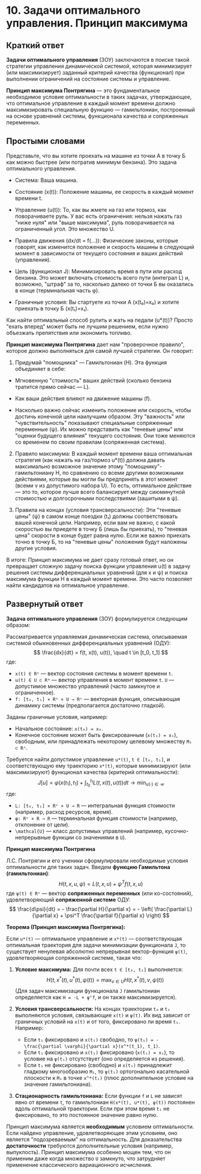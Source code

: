 # 10. Задачи оптимального управления. Принцип максимума

## Краткий ответ

**Задачи оптимального управления** (ЗОУ) заключаются в поиске такой стратегии управления динамической системой, которая минимизирует (или максимизирует) заданный критерий качества (функционал) при выполнении ограничений на состояние системы и управление. 

**Принцип максимума Понтрягина** — это фундаментальное необходимое условие оптимальности в таких задачах, утверждающее, что оптимальное управление в каждый момент времени должно максимизировать специальную функцию — гамильтониан, построенный на основе уравнений системы, функционала качества и сопряженных переменных.

## Простыми словами

Представьте, что вы хотите проехать на машине из точки А в точку Б как можно быстрее (или потратив минимум бензина). Это задача оптимального управления.

- Система: Ваша машина.

- Состояние (x(t)): Положение машины, ее скорость в каждый момент времени t.

- Управление (u(t)): То, как вы жмете на газ или тормоз, как поворачиваете руль. У вас есть ограничения: нельзя нажать газ "ниже нуля" или "выше максимума", руль поворачивается на ограниченный угол. Это множество U.

- Правила движения (dx/dt = f(...)): Физические законы, которые говорят, как изменится положение и скорость машины в следующий момент в зависимости от текущего состояния и ваших действий (управления).

- Цель (функционал J): Минимизировать время в пути или расход бензина. Это может включать стоимость всего пути (интеграл L) и, возможно, "штраф" за то, насколько далеко от точки Б вы оказались в конце (терминальная часть φ).

- Граничные условия: Вы стартуете из точки А (x(t₀)=x₀) и хотите приехать в точку Б (x(t₁)=x₁).

Как найти оптимальный способ рулить и жать на педали (u*(t))? Просто "ехать вперед" может быть не лучшим решением, если нужно объезжать препятствия или экономить топливо.

**Принцип максимума Понтрягина** дает нам "проверочное правило", которое должно выполняться для самой лучшей стратегии. Он говорит:

1. Придумай "помощника" — Гамильтониан (H). Эта функция объединяет в себе:

- Мгновенную "стоимость" ваших действий (сколько бензина тратится прямо сейчас — L).

- Как ваши действия влияют на движение машины (f).

- Насколько важно сейчас изменить положение или скорость, чтобы достичь конечной цели наилучшим образом. Эту "важность" или "чувствительность" показывают специальные сопряженные переменные (ψ). Их можно представить как "теневые цены" или "оценки будущего влияния" текущего состояния. Они тоже меняются со временем по своим правилам (сопряженная система).

2. Правило максимума: В каждый момент времени ваша оптимальная стратегия (как нажать на газ/тормоз u*(t)) должна давать максимально возможное значение этому "помощнику"-гамильтониану H, по сравнению со всеми другими возможными действиями, которые вы могли бы предпринять в этот момент (всеми v из допустимого набора U). То есть, оптимальное действие — это то, которое лучше всего балансирует между сиюминутной стоимостью и долгосрочными последствиями (зашитыми в ψ).

3. Правила на концах (условия трансверсальности): Эти "теневые цены" (ψ) в самом конце поездки (t₁) должны соответствовать вашей конечной цели. Например, если вам не важно, с какой скоростью вы приедете в точку Б (лишь бы приехать), то "теневая цена" скорости в конце будет равна нулю. Если же важно приехать точно в точку Б, то на "теневые цены" положения будут наложены другие условия.

В итоге: Принцип максимума не дает сразу готовый ответ, но он превращает сложную задачу поиска функции управления u(t) в задачу решения системы дифференциальных уравнений (для x и ψ) и поиска максимума функции H в каждый момент времени. Это часто позволяет найти кандидатов на оптимальное управление.

## Развернутый ответ

**Задача оптимального управления** (ЗОУ) формулируется следующим образом:

Рассматривается управляемая динамическая система, описываемая системой обыкновенных дифференциальных уравнений (ОДУ):
$$ \frac{dx}{dt} = f(t, x(t), u(t)), \quad t \in [t_0, t_1] $$
где:
*   `x(t) ∈ Rⁿ` — вектор состояния системы в момент времени `t`.
*   `u(t) ∈ U ⊂ Rᵐ` — вектор управления в момент времени `t`. `U` — допустимое множество управлений (часто замкнутое и ограниченное).
*   `f: [t₀, t₁] × Rⁿ × U → Rⁿ` — векторная функция, описывающая динамику системы (предполагается достаточно гладкой).

Заданы граничные условия, например:
*   Начальное состояние: `x(t₀) = x₀`.
*   Конечное состояние может быть фиксированным (`x(t₁) = x₁`), свободным, или принадлежать некоторому целевому множеству `M₁ ⊂ Rⁿ`.

Требуется найти допустимое управление `u*(t)`, `t ∈ [t₀, t₁]`, и соответствующую ему траекторию `x*(t)`, которые минимизируют (или максимизируют) функционал качества (критерий оптимальности):
$$ J[u] = \varphi(x(t_1), t_1) + \int_{t_0}^{t_1} L(t, x(t), u(t)) dt \to \min_{u(\cdot) \in \mathcal{U}} $$
где:
*   `L: [t₀, t₁] × Rⁿ × U → R` — интегральная функция стоимости (например, расход ресурсов, время).
*   `φ: Rⁿ × R → R` — терминальная функция стоимости (например, отклонение от цели).
*   `\mathcal{U}` — класс допустимых управлений (например, кусочно-непрерывные функции со значениями в `U`).

**Принцип максимума Понтрягина**

Л.С. Понтрягин и его ученики сформулировали необходимые условия оптимальности для таких задач. Введем **функцию Гамильтона (гамильтониан)**:
$$ H(t, x, u, \psi) = L(t, x, u) + \psi^T f(t, x, u) $$
где `ψ(t) ∈ Rⁿ` — вектор **сопряженных переменных** (или ко-состояний), удовлетворяющий **сопряженной системе** ОДУ:
$$ \frac{d\psi}{dt} = - \frac{\partial H}{\partial x} = - \left( \frac{\partial L}{\partial x} + \psi^T \frac{\partial f}{\partial x} \right) $$

**Теорема (Принцип максимума Понтрягина):**

Если `u*(t)` — оптимальное управление и `x*(t)` — соответствующая оптимальная траектория для задачи минимизации функционала `J`, то существует ненулевая абсолютно непрерывная вектор-функция `ψ(t)`, удовлетворяющая сопряженной системе, такая что:

1.  **Условие максимума:** Для почти всех `t ∈ [t₀, t₁]` выполняется:
    $$ H(t, x^*(t), u^*(t), \psi(t)) = \max_{v \in U} H(t, x^*(t), v, \psi(t)) $$
    (Для задач максимизации функционала `J` гамильтониан определяется как `H = -L + ψᵀf`, и он также максимизируется).

2.  **Условия трансверсальности:** На концах траектории `t₀` и `t₁` выполняются условия, связывающие `x(t)` и `ψ(t)`. Их вид зависит от граничных условий на `x(t)` и от того, фиксировано ли время `t₁`. Например:
    *   Если `t₁` фиксировано и `x(t₁)` свободно, то `ψ(t₁) = - \frac{\partial \varphi}{\partial x}(x^*(t_1), t_1)`.
    *   Если `t₁` фиксировано и `x(t₁)` фиксировано (`x(t₁) = x₁`), то условие на `ψ(t₁)` отсутствует (оно определяется из решения).
    *   Если `t₁` не фиксировано (свободно) и `x(t₁)` принадлежит гладкому многообразию `M₁`, то `ψ(t₁)` ортогонально касательной плоскости к `M₁` в точке `x^*(t₁)` (плюс дополнительное условие на значение гамильтониана).

3.  **Стационарность гамильтониана:** Если функции `f` и `L` не зависят явно от времени `t`, то гамильтониан `H(x*(t), u*(t), ψ(t))` постоянен вдоль оптимальной траектории. Если при этом время `t₁` не фиксировано, то это постоянное значение равно нулю.

Принцип максимума является **необходимым** условием оптимальности. Если найдено управление, удовлетворяющее этим условиям, оно является "подозреваемым" на оптимальность. Для доказательства **достаточности** требуются дополнительные условия (например, выпуклость). Принцип максимума особенно мощен тем, что он применим даже когда множество `U` замкнуто, что затрудняет применение классического вариационного исчисления.

